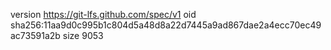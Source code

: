 version https://git-lfs.github.com/spec/v1
oid sha256:11aa9d0c995b1c804d5a48d8a22d7445a9ad867dae2a4ecc70ec49ac73591a2b
size 9053
